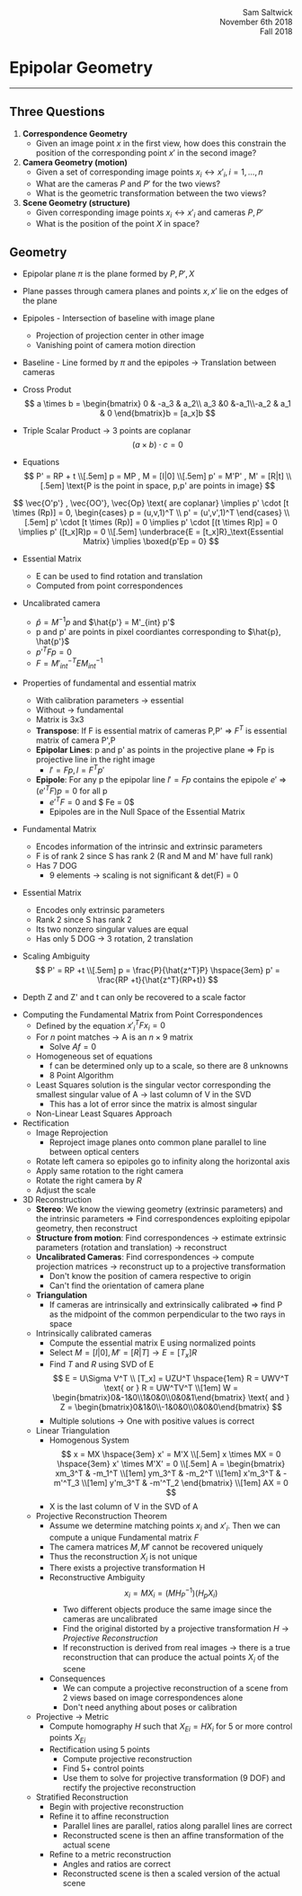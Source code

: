 <div style="text-align: right">Sam Saltwick </div>
<div style="text-align: right">November 6th 2018 </div>
<div style="text-align: right">Fall 2018 </div>

# Epipolar Geometry
---

## Three Questions
1. **Correspondence Geometry**
    - Given an image point $x$ in the first view, how does this constrain the position of the corresponding point $x'$ in the second image?
2. **Camera Geometry (motion)**
    - Given a set of corresponding image points ${x_i \leftrightarrow x'_i}, i = 1,...,n$
    - What are the cameras $P$ and $P'$ for the two views?
    - What is the geometric transformation between the two views?
3. **Scene Geometry (structure)**
    - Given corresponding image points $x_i \leftrightarrow x'_i$ and cameras $P,P'$
    - What is the position of the point $X$ in space?

## Geometry
- Epipolar plane $\pi$ is the plane formed by $P,P',X$ 
- Plane passes through camera planes and points $x,x'$ lie on the edges of the plane
- Epipoles - Intersection of baseline with image plane
    + Projection of projection center in other image
    + Vanishing point of camera motion direction
- Baseline - Line formed by $\pi$ and the epipoles -> Translation between cameras

- Cross Produt 
$$
a \times b = \begin{bmatrix} 0 & -a_3 & a_2\\ a_3 &0 &-a_1\\-a_2 & a_1 & 0 \end{bmatrix}b = [a_x]b
$$
- Triple Scalar Product -> 3 points are coplanar
$$
(a\times b) \cdot c = 0
$$
- Equations
$$
P' = RP + t
\\[.5em]
p = MP , M = [I|0]
\\[.5em]
p' = M'P' , M' = [R|t]
\\[.5em]
\text{P is the point in space, p,p' are points in image}
$$

$$
\vec{O'p'} , \vec{OO'}, \vec{Op} \text{ are coplanar} \implies
p' \cdot [t \times (Rp)] = 0, \begin{cases} p = (u,v,1)^T \\ p' = (u',v',1)^T \end{cases}
\\[.5em]
p' \cdot [t \times (Rp)] = 0 \implies p' \cdot [(t \times R)p] = 0 \implies p' ([t_x]R)p = 0
\\[.5em]
\underbrace{E = [t_x]R}_\text{Essential Matrix} \implies \boxed{p'Ep = 0}
$$
- Essential Matrix
    + E can be used to find rotation and translation
    + Computed from point correspondences

- Uncalibrated camera
    + $\hat{p} = M^{-1} p$ and $\hat{p'} = M'_{int} p'$
    + p and p' are points in pixel coordiantes corresponding to $\hat{p}, \hat{p'}$
    + $p'^T F p = 0$
    + $F = M'^{-T}_{int} E M^{-1}_{int}$
- Properties of fundamental and essential matrix
    + With calibration parameters -> essential
    + Without -> fundamental
    + Matrix is 3x3
    + **Transpose**: If F is essential matrix of cameras P,P' => $F^T$ is essential matrix of camera P',P
    + **Epipolar Lines**: p and p' as points in the projective plane => Fp is projective line in the right image
        - $l'=Fp, l = F^Tp'$
    + **Epipole**: For any p the epipolar line $l'=Fp$ contains the epipole $e'$ => $(e'^TF)p = 0$ for all p
        - $e'^TF=0$ and $ Fe = 0$
        - Epipoles are in the Null Space of the Essential Matrix
- Fundamental Matrix
    + Encodes information of the intrinsic and extrinsic parameters
    + F is of rank 2 since S has rank 2 (R and M and M' have full rank)
    + Has 7 DOG
        - 9 elements -> scaling is not significant & det(F) = 0
- Essential Matrix
    + Encodes only extrinsic parameters
    + Rank 2 since S has rank 2
    + Its two nonzero singular values are equal
    + Has only 5 DOG -> 3 rotation, 2 translation
- Scaling Ambiguity
$$
P' = RP +t
\\[.5em]
p = \frac{P}{\hat{z^T}P} \hspace{3em} p' = \frac{RP +t}{\hat{z^T}(RP+t)}
$$
+ Depth Z and Z' and t can only be recovered to a scale factor

- Computing the Fundamental Matrix from Point Correspondences
    + Defined by the equation $x'^T_i F x_i = 0$
    + For $n$ point matches -> A is an $n\times 9$ matrix
        - Solve $Af = 0$
    + Homogeneous set of equations 
        - f can be determined only up to a scale, so there are 8 unknowns
        - 8 Point Algorithm
    + Least Squares solution is the singular vector corresponding the smallest singular value of A -> last column of V in the SVD
        - This has a lot of error since the matrix is almost singular
    + Non-Linear Least Squares Approach
- Rectification
    + Image Reprojection
        - Reproject image planes onto common plane parallel to line between optical centers
    + Rotate left camera so epipoles go to infinity along the horizontal axis
    + Apply same rotation to the right camera
    + Rotate the right camera by $R$
    + Adjust the scale
- 3D Reconstruction
    + **Stereo**: We know the viewing geometry (extrinsic parameters) and the intrinsic parameters => Find correspondences exploiting epipolar geometry, then reconstruct
    + **Structure from motion**: Find correspondences -> estimate extrinsic parameters (rotation and translation) -> reconstruct
    + **Uncalibrated Cameras**: Find correspondences -> compute projection matrices -> reconstruct up to a projective transformation
        - Don't know the position of camera respective to origin
        - Can't find the orientation of camera plane
    + **Triangulation**
        - If cameras are intrinsically and extrinsically calibrated => find P as the midpoint of the common perpendicular to the two rays in space
    + Intrinsically calibrated cameras
        + Compute the essential matrix E using normalized points
        + Select $M = [I|0], M' = [R|T] \rightarrow E = [T_x]R$
        + Find $T$ and $R$ using SVD of E
        $$ 
        E = U\Sigma V^T
        \\
        [T_x] = UZU^T \hspace{1em} R = UWV^T \text{ or } R = UW^TV^T
        \\[1em]
        W = \begin{bmatrix}0&-1&0\\1&0&0\\0&0&1\end{bmatrix} \text{ and } Z = \begin{bmatrix}0&1&0\\-1&0&0\\0&0&0\end{bmatrix}
        $$
        + Multiple solutions -> One with positive values is correct
    + Linear Triangulation
        - Homogenous System
        $$
        x = MX \hspace{3em} x' = M'X
        \\[.5em]
        x \times MX = 0 \hspace{3em} x' \times M'X' = 0
        \\[.5em]
        A = \begin{bmatrix} xm_3^T & -m_1^T \\[1em] ym_3^T & -m_2^T \\[1em] x'm_3^T & -m'^T_3 \\[1em] y'm_3^T & -m'^T_2 \end{bmatrix}
        \\[1em]
        AX = 0 
        $$
        - X is the last column of V in the SVD of A
    + Projective Reconstruction Theorem
        - Assume we determine matching points $x_i$ and $x'_i$. Then we can compute a unique Fundamental matrix $F$
        - The camera matrices $M,M'$ cannot be recovered uniquely
        - Thus the reconstruction $X_i$ is not unique
        - There exists a projective transformation H
        - Reconstructive Ambiguity
            $$ 
            x_i = MX_i = (MH_P^{-1})(H_pX_i)
            $$
            + Two different objects produce the same image since the cameras are uncalibrated
            + Find the original distorted by a projective transformation $H$ -> *Projective Reconstruction*
            + If reconstruction is derived from real images -> there is a true reconstruction that can produce the actual points $X_i$ of the scene
        - Consequences
            + We can compute a projective reconstruction of a scene from 2 views based on image correspondences alone
            + Don't need anything about poses or calibration
    + Projective -> Metric 
        - Compute homography $H$ such that $X_{Ei}=HX_i$ for 5 or more control points $X_{Ei}$
        - Rectification using 5 points
            + Compute projective reconstruction
            + Find 5+ control points
            + Use them to solve for projective transformation (9 DOF) and rectify the projective reconstruction
    + Stratified Reconstruction
        - Begin with projective reconstruction
        - Refine it to affine reconstruction
            + Parallel lines are parallel, ratios along parallel lines are correct
            + Reconstructed scene is then an affine transformation of the actual scene
        - Refine to a metric reconstruction
            + Angles and ratios are correct
            + Reconstructed scene is then a scaled version of the actual scene
            